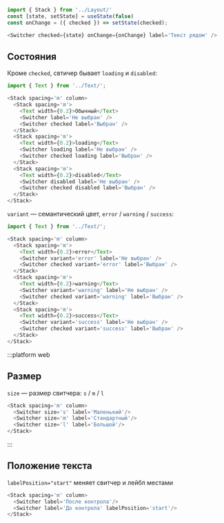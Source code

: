 ```js
import { Stack } from '../Layout/'
const [state, setState] = useState(false)
const onChange = ({ checked }) => setState(checked);

<Switcher checked={state} onChange={onChange} label='Teкст рядом' />
```

## Состояния

Кроме `checked`, свтичер бывает `loading` и `disabled`:

```js
import { Text } from '../Text/';

<Stack spacing='m' column>
  <Stack spacing='m'>
    <Text width={0.2}>Обычный</Text>
    <Switcher label='Не выбран' />
    <Switcher checked label='Выбран' />
  </Stack>
  <Stack spacing='m'>
    <Text width={0.2}>loading</Text>
    <Switcher loading label='Не выбран' />
    <Switcher checked loading label='Выбран' />
  </Stack>
  <Stack spacing='m'>
    <Text width={0.2}>disabled</Text>
    <Switcher disabled label='Не выбран' />
    <Switcher checked disabled label='Выбран' />
  </Stack>
</Stack>
```

`variant` — семантический цвет, `error` / `warning` / `success`:
```js
import { Text } from '../Text/';

<Stack spacing='m' column>
  <Stack spacing='m'>
    <Text width={0.2}>error</Text>
    <Switcher variant='error' label='Не выбран' />
    <Switcher checked variant='error' label='Выбран' />
  </Stack>
  <Stack spacing='m'>
    <Text width={0.2}>warning</Text>
    <Switcher variant='warning' label='Не выбран' />
    <Switcher checked variant='warning' label='Выбран' />
  </Stack>
  <Stack spacing='m'>
    <Text width={0.2}>success</Text>
    <Switcher variant='success' label='Не выбран' />
    <Switcher checked variant='success' label='Выбран' />
  </Stack>
</Stack>
```

:::platform web
## Размер

`size` — размер свитчера: `s` / `m` / `l`

```js
<Stack spacing='m' column>
  <Switcher size='s' label='Маленький'/>
  <Switcher size='m' label='Стандартный'/>
  <Switcher size='l' label='Большой'/>
</Stack>
```
:::


## Положение текста

`labelPosition="start"` меняет свитчер и лейбл местами

```js
<Stack spacing='m' column>
  <Switcher label='После контрола'/>
  <Switcher label='До контрола' labelPosition='start'/>
</Stack>
```
